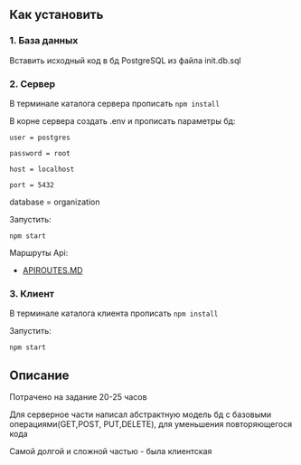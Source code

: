 ## Как установить

### 1. База данных

Вставить исходный код в бд PostgreSQL из файла init.db.sql

### 2. Сервер

В терминале каталога сервера прописать `npm install`

В корне сервера создать .env и прописать параметры бд:

```
user = postgres

password = root

host = localhost

port = 5432
```

database = organization

Запустить:

`npm start`

Маршруты Api:

- [APIROUTES.MD](https://github.com/Larkiz/npc-iris-test/blob/master/APIROUTES.md)

### 3. Клиент

В терминале каталога клиента прописать `npm install`

Запустить:

`npm start`

## Описание

Потрачено на задание 20-25 часов

Для серверное части написал абстрактную модель бд с базовыми операциями(GET,POST, PUT,DELETE), для уменьшения повторяющегося кода

Самой долгой и сложной частью - была клиентская
